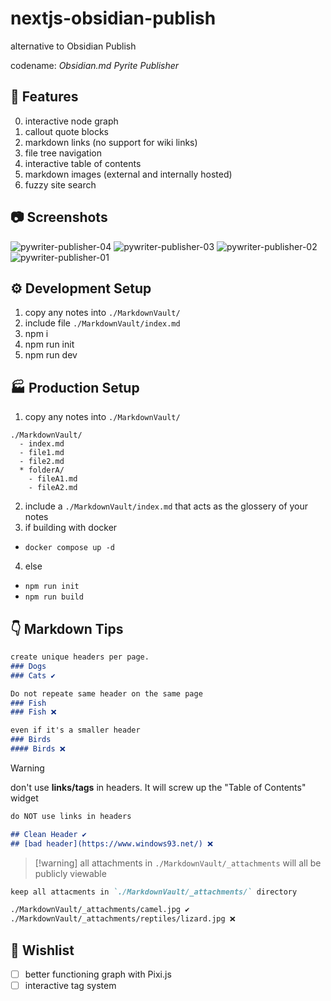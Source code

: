 # nextjs-obsidian-publish
alternative to Obsidian Publish

codename: *Obsidian.md Pyrite Publisher*

## 🎁 Features
0. interactive node graph
0. callout quote blocks
0. markdown links (no support for wiki links)
0. file tree navigation
0. interactive table of contents
0. markdown images (external and internally hosted)
1. fuzzy site search

## 📷 Screenshots
![pywriter-publisher-04](https://github.com/wchorski/PyWrite-Publisher/assets/33769609/94a5adb9-761a-461c-8e5a-3053fa0323ab)
![pywriter-publisher-03](https://github.com/wchorski/PyWrite-Publisher/assets/33769609/33d9381a-ef53-4787-983a-904163a5ea7f)
![pywriter-publisher-02](https://github.com/wchorski/PyWrite-Publisher/assets/33769609/860c7cc8-1f43-4b3e-9bcf-66d51b9b3d78)
![pywriter-publisher-01](https://github.com/wchorski/PyWrite-Publisher/assets/33769609/13c27627-3330-487d-8f9f-b281e150caf1)

## ⚙ Development Setup
1. copy any notes into `./MarkdownVault/`
2. include file `./MarkdownVault/index.md`
3. npm i
4. npm run init
5. npm run dev

## 🏭 Production Setup
1. copy any notes into `./MarkdownVault/`

```shell
./MarkdownVault/
  - index.md
  - file1.md
  - file2.md
  * folderA/
    - fileA1.md
    - fileA2.md
```

2. include a `./MarkdownVault/index.md` that acts as the glossery of your notes
3. if building with docker
  - `docker compose up -d`
4. else 
  -  `npm run init`
  -  `npm run build`


## 👇 Markdown Tips 
```md
create unique headers per page.
### Dogs 
### Cats ✔

Do not repeate same header on the same page
### Fish 
### Fish ❌ 

even if it's a smaller header
### Birds 
#### Birds ❌
```
> [!warning]
> don't use **links/tags** in headers. It will screw up the "Table of Contents" widget

```md
do NOT use links in headers

## Clean Header ✔
## [bad header](https://www.windows93.net/) ❌
```

>[!warning] all attachments in `./MarkdownVault/_attachments` will all be publicly viewable

```md
keep all attacments in `./MarkdownVault/_attachments/` directory

./MarkdownVault/_attachments/camel.jpg ✔
./MarkdownVault/_attachments/reptiles/lizard.jpg ❌
```

## 🌠 Wishlist 
- [ ] better functioning graph with Pixi.js
- [ ] interactive tag system
